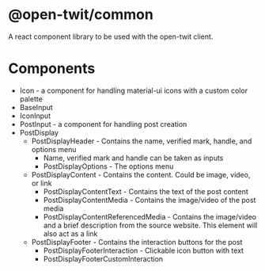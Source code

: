 # @open-twit/common

A react component library to be used with the open-twit client.

# Components
* Icon - a component for handling material-ui icons with a custom color palette
* BaseInput
* IconInput
* PostInput - a component for handling post creation
* PostDisplay
  * PostDisplayHeader - Contains the name, verified mark, handle, and options menu
    * Name, verified mark and handle can be taken as inputs
    * PostDisplayOptions - The options menu
  * PostDisplayContent - Contains the content. Could be image, video, or link
    * PostDisplayContentText - Contains the text of the post content
    * PostDisplayContentMedia - Contains the image/video of the post media
    * PostDisplayContentReferencedMedia - Contains the image/video and a brief description from the source website. This element will also act as a link
  * PostDisplayFooter - Contains the interaction buttons for the post
    * PostDisplayFooterInteraction - Clickable icon button with text 
    * PostDisplayFooterCustomInteraction